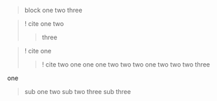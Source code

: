 
> block
> one
> two
> three


>! cite
> one
> two
>> three

>! cite
> one
> >! cite two
> > one one
> > one two
> two
> > two one
> > two two
> > two three

one
> sub one
two
> sub two
three
> sub three
